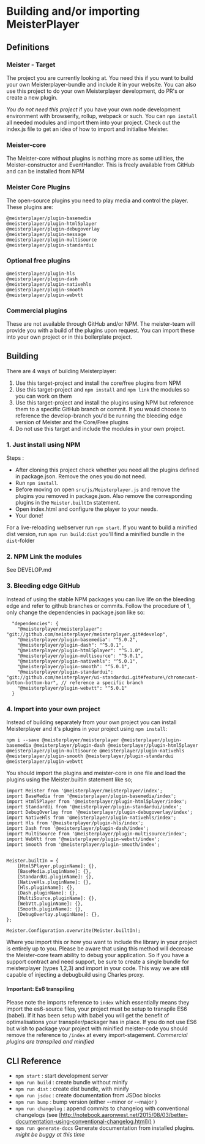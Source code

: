 # Building and/or importing MeisterPlayer #

## Definitions ##

### Meister - Target ###
The project you are currently looking at. You need this if you want to build your own Meisterplayer-bundle and include it in your website. You can also use this project to do your own Meisterplayer development, do PR's or create a new plugin. 

*You do not need this project* if you have your own node development environment with browserify, rollup, webpack or such. You can `npm install` all needed modules and import them into your project. Check out the index.js file to get an idea of how to import and initialise Meister.

### Meister-core ###
The Meister-core without plugins is nothing more as some utilities, the Meister-constructor and EventHandler. This is freely available from GitHub and can be installed from NPM

### Meister Core Plugins ###
The open-source plugins you need to play media and control the player. These plugins are:

```
@meisterplayer/plugin-basemedia
@meisterplayer/plugin-html5player
@meisterplayer/plugin-debugoverlay
@meisterplayer/plugin-message
@meisterplayer/plugin-multisource
@meisterplayer/plugin-standardui

```

### Optional free plugins ###

```
@meisterplayer/plugin-hls
@meisterplayer/plugin-dash
@meisterplayer/plugin-nativehls
@meisterplayer/plugin-smooth
@meisterplayer/plugin-webvtt
```

### Commercial plugins ###
These are not available through GitHub and/or NPM. The meister-team will provide you with a build of the plugins upon request. You can import these into your own project or in this boilerplate project.


## Building ##
There are 4 ways of building Meisterplayer:

1. Use this target-project and install the core/free plugins from NPM
2. Use this target-project and `npm install` and `npm link` the modules so you can work on them
3. Use this target-project and install the plugins using NPM but reference them to a specific GitHub branch or commit. If you would choose to reference the develop-branch you'd be running the bleeding edge version of Meister and the Core/Free plugins
4. Do not use this target and include the modules in your own project.

### 1. Just install using NPM ###
Steps :

- After cloning this project check whether you need all the plugins defined in package.json. Remove the ones you do not need. 
-  Run `npm install`.
-  Before moving on open `src/js/Meisterplayer.js` and remove the plugins you removed in package.json. Also remove the corresponding plugins in the `Meister.builtIn` statement.
-  Open index.html and configure the player to your needs. 
-  Your done!

For a live-reloading webserver run `npm start`. If you want to build a minified dist version, run `npm run build:dist` you'll find a minified bundle in the `dist`-folder

### 2. NPM Link the modules ###
See DEVELOP.md 

### 3. Bleeding edge GitHub ###
Instead of using the stable NPM packages you can live life on the bleeding edge and refer to github branches or commits. Follow the procedure of 1, only change the dependencies in package.json like so:

```
  "dependencies": {
    "@meisterplayer/meisterplayer": "git://github.com/meisterplayer/meisterplayer.git#develop",
    "@meisterplayer/plugin-basemedia": "^5.0.2",
    "@meisterplayer/plugin-dash": "^5.0.1",
    "@meisterplayer/plugin-html5player": "^5.1.0",
    "@meisterplayer/plugin-multisource": "^5.0.1",
    "@meisterplayer/plugin-nativehls": "^5.0.1",
    "@meisterplayer/plugin-smooth": "^5.0.1",
    "@meisterplayer/plugin-standardui": "git://github.com/meisterplayer/ui-standardui.git#feature\/chromecast-button-bottom-bar", // reference a specific branch
    "@meisterplayer/plugin-webvtt": "^5.0.1"
  }

```


### 4. Import into your own project ###
Instead of building separately from your own project you can install Meisterplayer and it's plugins in your project using `npm install`:

```
npm i --save @meisterplayer/meisterplayer @meisterplayer/plugin-basemedia @meisterplayer/plugin-dash @meisterplayer/plugin-html5player @meisterplayer/plugin-multisource @meisterplayer/plugin-nativehls @meisterplayer/plugin-smooth @meisterplayer/plugin-standardui @meisterplayer/plugin-webvtt

```

You should import the plugins and meister-core in one file and load the plugins using the Meister.builtIn statement like so;

```
import Meister from '@meisterplayer/meisterplayer/index';
import BaseMedia from '@meisterplayer/plugin-basemedia/index';
import Html5Player from '@meisterplayer/plugin-html5player/index';
import StandardUi from '@meisterplayer/plugin-standardui/index';
import DebugOverlay from '@meisterplayer/plugin-debugoverlay/index';
import NativeHls from '@meisterplayer/plugin-nativehls/index';
import Hls from '@meisterplayer/plugin-hls/index';
import Dash from '@meisterplayer/plugin-dash/index';
import MultiSource from '@meisterplayer/plugin-multisource/index';
import WebVtt from '@meisterplayer/plugin-webvtt/index';
import Smooth from '@meisterplayer/plugin-smooth/index';


Meister.builtIn = {
    [Html5Player.pluginName]: {},
    [BaseMedia.pluginName]: {},
    [StandardUi.pluginName]: {},
    [NativeHls.pluginName]: {},
    [Hls.pluginName]: {},
    [Dash.pluginName]: {},
    [MultiSource.pluginName]: {},
    [WebVtt.pluginName]: {},
    [Smooth.pluginName]: {},
    [DebugOverlay.pluginName]: {},
};

Meister.Configuration.overwrite(Meister.builtIn);
```

Where you import this or how you want to include the library in your project is entirely up to you. Please be aware that using this method will decrease the Meister-core team ability to debug your application. So if you have a support contract and need support, be sure to create a single bundle for meisterplayer (types 1,2,3) and import in your code. This way we are still capable of injecting a debugbuild using Charles proxy.

#### Important: Es6 transpiling ####
Please note the imports reference to `index` which essentially means they import the es6-source files, your project must be setup to transpile ES6 (babel). If it has been setup with babel you will get the benefit of optimalisations your transpiler/packager has in place.
If you do not use ES6 but wish to package your project with minified meister-code you should remove the reference to `/index` at every import-stagement.
*Commercial plugins are transpiled and minified*

## CLI Reference ##

- `npm start` : start development server 
- `npm run build` : create bundle without minify
- `npm run dist` : create dist bundle, with minify
- `npm run jsdoc` : create documentation from JSDoc blocks
- `npm run bump` : bump version (either  --minor or --major )
- `npm run changelog` : append commits to changelog with conventional changelogs (see [http://notebook.aaronwest.net/2015/08/03/better-documentation-using-conventional-changelog.html]() )
- `npm run generate-docs` Generate documentation from installed plugins. *might be buggy at this time*
